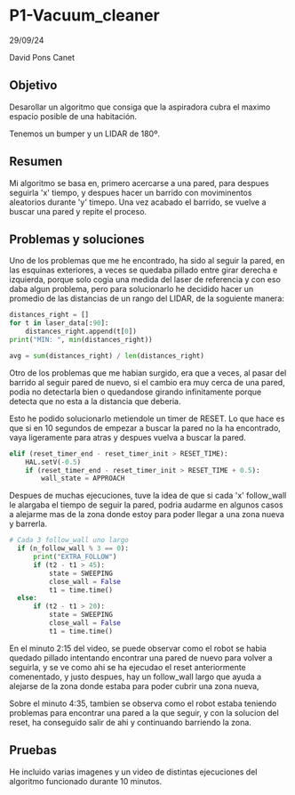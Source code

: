 # P1-Vacuum_cleaner

29/09/24

David Pons Canet

## Objetivo

Desarollar un algoritmo que consiga que la aspiradora cubra el maximo espacio posible de una habitación.

Tenemos un bumper y un LIDAR de 180º.

## Resumen

Mi algoritmo se basa en, primero acercarse a una pared, para despues seguirla 'x' tiempo, y despues hacer un barrido con moviminentos aleatorios
durante 'y' timepo. Una vez acabado el barrido, se vuelve a buscar una pared y repite el proceso.

## Problemas y soluciones

Uno de los problemas que me he encontrado, ha sido al seguir la pared, en las esquinas exteriores, a veces se quedaba pillado entre girar derecha e izquierda, porque solo cogia una medida del laser de referencia y con eso daba algun problema, pero para solucionarlo he decidido hacer un promedio de las distancias de un rango del LIDAR, de la soguiente manera:

```python
distances_right = []
for t in laser_data[:90]:
    distances_right.append(t[0])
print("MIN: ", min(distances_right))

avg = sum(distances_right) / len(distances_right)
```

Otro de los problemas que me habian surgido, era que a veces, al pasar del barrido al seguir pared de nuevo, si el cambio era muy cerca de una pared, podia no detectarla bien o quedandose girando infinitamente porque detecta que no esta a la distancia que deberia.

Esto he podido solucionarlo metiendole un timer de RESET. Lo que hace es que si en 10 segundos de empezar a buscar la pared no la ha encontrado, vaya ligeramente para atras y despues vuelva a buscar la pared.

```python
elif (reset_timer_end - reset_timer_init > RESET_TIME):
    HAL.setV(-0.5)
    if (reset_timer_end - reset_timer_init > RESET_TIME + 0.5):
        wall_state = APPROACH
```

Despues de muchas ejecuciones, tuve la idea de que si cada 'x' follow_wall le alargaba el tiempo de seguir la pared, podria audarme en algunos casos a alejarme mas de la zona donde estoy para poder llegar a una zona nueva y barrerla.

```python
# Cada 3 follow_wall uno largo
  if (n_follow_wall % 3 == 0):
      print("EXTRA_FOLLOW")
      if (t2 - t1 > 45):
          state = SWEEPING
          close_wall = False
          t1 = time.time()
  else:
      if (t2 - t1 > 20):
          state = SWEEPING
          close_wall = False
          t1 = time.time()
```
En el minuto 2:15 del video, se puede observar como el robot se habia quedado pillado intentando encontrar una pared de nuevo para volver a seguirla, y se ve como ahi se ha ejecudao el reset anteriormente comenentado, y justo despues, hay un follow_wall largo que ayuda a alejarse de la zona donde estaba para poder cubrir una zona nueva,

Sobre el minuto 4:35, tambien se observa como el robot estaba teniendo problemas para encontrar una pared a la que seguir, y con la solucion del reset, ha conseguido salir de ahi y continuando barriendo la zona.

## Pruebas

He incluido varias imagenes y un video de distintas ejecuciones del algoritmo funcionado durante 10 minutos.